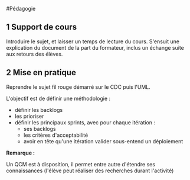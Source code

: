 #Pédagogie

## 1 Support de cours

Introduire le sujet, et laisser un temps de lecture du cours.
S'ensuit une explication du document de la part du formateur, inclus un échange suite aux retours des élèves.

## 2 Mise en pratique

Reprendre le sujet fil rouge démarré sur le CDC puis l'UML.

L'objectif est de définir une méthodologie :

*	définir les backlogs
*	les prioriser
*	définir les principaux sprints, avec pour chaque itération :
	*	ses backlogs
	* 	les critères d'acceptabilité
	*  avoir en tête qu'une itération valider sous-entend un déploiement

	
	
**Remarque :** 

Un QCM est à disposition, il permet entre autre d'étendre ses connaissances (l'élève peut réaliser des recherches durant l'activité)	